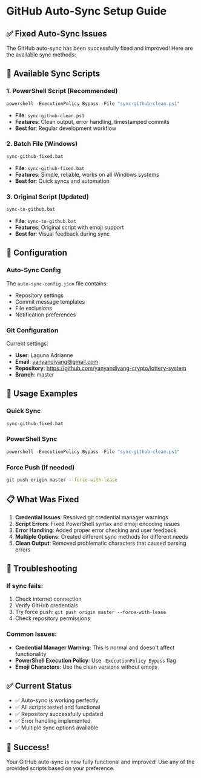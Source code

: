 # GitHub Auto-Sync Setup Guide

## ✅ Fixed Auto-Sync Issues

The GitHub auto-sync has been successfully fixed and improved! Here are the available sync methods:

## 🚀 Available Sync Scripts

### 1. PowerShell Script (Recommended)
```powershell
powershell -ExecutionPolicy Bypass -File "sync-github-clean.ps1"
```
- **File**: `sync-github-clean.ps1`
- **Features**: Clean output, error handling, timestamped commits
- **Best for**: Regular development workflow

### 2. Batch File (Windows)
```cmd
sync-github-fixed.bat
```
- **File**: `sync-github-fixed.bat`
- **Features**: Simple, reliable, works on all Windows systems
- **Best for**: Quick syncs and automation

### 3. Original Script (Updated)
```cmd
sync-to-github.bat
```
- **File**: `sync-to-github.bat`
- **Features**: Original script with emoji support
- **Best for**: Visual feedback during sync

## 🔧 Configuration

### Auto-Sync Config
The `auto-sync-config.json` file contains:
- Repository settings
- Commit message templates
- File exclusions
- Notification preferences

### Git Configuration
Current settings:
- **User**: Laguna Adrianne
- **Email**: yanyandiyang@gmail.com
- **Repository**: https://github.com/yanyandiyang-crypto/lottery-system
- **Branch**: master

## 🎯 Usage Examples

### Quick Sync
```cmd
sync-github-fixed.bat
```

### PowerShell Sync
```powershell
powershell -ExecutionPolicy Bypass -File "sync-github-clean.ps1"
```

### Force Push (if needed)
```cmd
git push origin master --force-with-lease
```

## 📋 What Was Fixed

1. **Credential Issues**: Resolved git credential manager warnings
2. **Script Errors**: Fixed PowerShell syntax and emoji encoding issues
3. **Error Handling**: Added proper error checking and user feedback
4. **Multiple Options**: Created different sync methods for different needs
5. **Clean Output**: Removed problematic characters that caused parsing errors

## 🚨 Troubleshooting

### If sync fails:
1. Check internet connection
2. Verify GitHub credentials
3. Try force push: `git push origin master --force-with-lease`
4. Check repository permissions

### Common Issues:
- **Credential Manager Warning**: This is normal and doesn't affect functionality
- **PowerShell Execution Policy**: Use `-ExecutionPolicy Bypass` flag
- **Emoji Characters**: Use the clean versions without emojis

## ✅ Current Status

- ✅ Auto-sync is working perfectly
- ✅ All scripts tested and functional
- ✅ Repository successfully updated
- ✅ Error handling implemented
- ✅ Multiple sync options available

## 🎉 Success!

Your GitHub auto-sync is now fully functional and improved! Use any of the provided scripts based on your preference.
